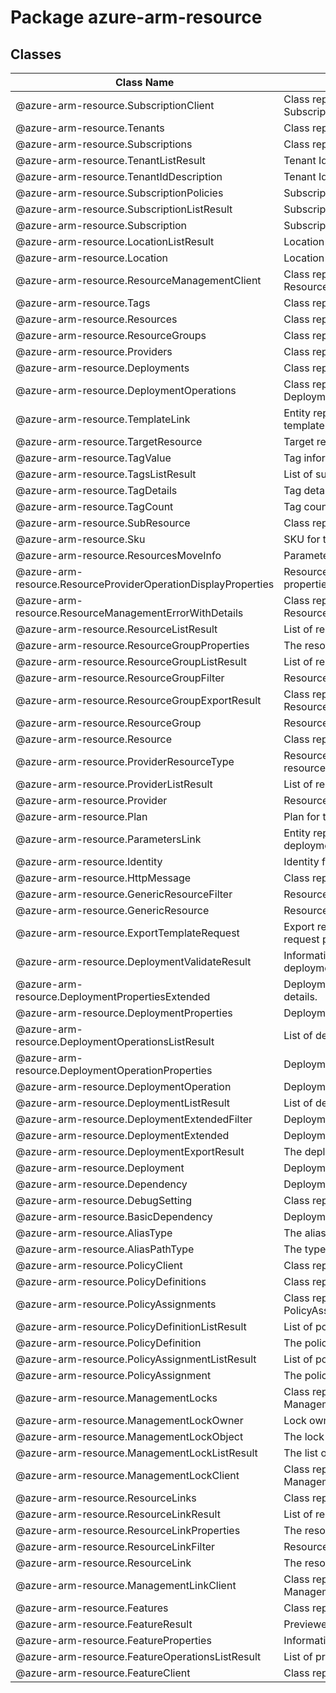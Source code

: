 # Package azure-arm-resource
## Classes
| Class Name | Description |
|---|---|
| @azure-arm-resource.SubscriptionClient |Class representing a SubscriptionClient.|
| @azure-arm-resource.Tenants |Class representing a Tenants.|
| @azure-arm-resource.Subscriptions |Class representing a Subscriptions.|
| @azure-arm-resource.TenantListResult |Tenant Ids information.|
| @azure-arm-resource.TenantIdDescription |Tenant Id information.|
| @azure-arm-resource.SubscriptionPolicies |Subscription policies.|
| @azure-arm-resource.SubscriptionListResult |Subscription list operation response.|
| @azure-arm-resource.Subscription |Subscription information.|
| @azure-arm-resource.LocationListResult |Location list operation response.|
| @azure-arm-resource.Location |Location information.|
| @azure-arm-resource.ResourceManagementClient |Class representing a ResourceManagementClient.|
| @azure-arm-resource.Tags |Class representing a Tags.|
| @azure-arm-resource.Resources |Class representing a Resources.|
| @azure-arm-resource.ResourceGroups |Class representing a ResourceGroups.|
| @azure-arm-resource.Providers |Class representing a Providers.|
| @azure-arm-resource.Deployments |Class representing a Deployments.|
| @azure-arm-resource.DeploymentOperations |Class representing a DeploymentOperations.|
| @azure-arm-resource.TemplateLink |Entity representing the reference to the template.|
| @azure-arm-resource.TargetResource |Target resource.|
| @azure-arm-resource.TagValue |Tag information.|
| @azure-arm-resource.TagsListResult |List of subscription tags.|
| @azure-arm-resource.TagDetails |Tag details.|
| @azure-arm-resource.TagCount |Tag count.|
| @azure-arm-resource.SubResource |Class representing a SubResource.|
| @azure-arm-resource.Sku |SKU for the resource.|
| @azure-arm-resource.ResourcesMoveInfo |Parameters of move resources.|
| @azure-arm-resource.ResourceProviderOperationDisplayProperties |Resource provider operation's display properties.|
| @azure-arm-resource.ResourceManagementErrorWithDetails |Class representing a ResourceManagementErrorWithDetails.|
| @azure-arm-resource.ResourceListResult |List of resource groups.|
| @azure-arm-resource.ResourceGroupProperties |The resource group properties.|
| @azure-arm-resource.ResourceGroupListResult |List of resource groups.|
| @azure-arm-resource.ResourceGroupFilter |Resource group filter.|
| @azure-arm-resource.ResourceGroupExportResult |Class representing a ResourceGroupExportResult.|
| @azure-arm-resource.ResourceGroup |Resource group information.|
| @azure-arm-resource.Resource |Class representing a Resource.|
| @azure-arm-resource.ProviderResourceType |Resource type managed by the resource provider.|
| @azure-arm-resource.ProviderListResult |List of resource providers.|
| @azure-arm-resource.Provider |Resource provider information.|
| @azure-arm-resource.Plan |Plan for the resource.|
| @azure-arm-resource.ParametersLink |Entity representing the reference to the deployment paramaters.|
| @azure-arm-resource.Identity |Identity for the resource.|
| @azure-arm-resource.HttpMessage |Class representing a HttpMessage.|
| @azure-arm-resource.GenericResourceFilter |Resource filter.|
| @azure-arm-resource.GenericResource |Resource information.|
| @azure-arm-resource.ExportTemplateRequest |Export resource group template request parameters.|
| @azure-arm-resource.DeploymentValidateResult |Information from validate template deployment response.|
| @azure-arm-resource.DeploymentPropertiesExtended |Deployment properties with additional details.|
| @azure-arm-resource.DeploymentProperties |Deployment properties.|
| @azure-arm-resource.DeploymentOperationsListResult |List of deployment operations.|
| @azure-arm-resource.DeploymentOperationProperties |Deployment operation properties.|
| @azure-arm-resource.DeploymentOperation |Deployment operation information.|
| @azure-arm-resource.DeploymentListResult |List of deployments.|
| @azure-arm-resource.DeploymentExtendedFilter |Deployment filter.|
| @azure-arm-resource.DeploymentExtended |Deployment information.|
| @azure-arm-resource.DeploymentExportResult |The deployment export result.|
| @azure-arm-resource.Deployment |Deployment operation parameters.|
| @azure-arm-resource.Dependency |Deployment dependency information.|
| @azure-arm-resource.DebugSetting |Class representing a DebugSetting.|
| @azure-arm-resource.BasicDependency |Deployment dependency information.|
| @azure-arm-resource.AliasType |The alias type.|
| @azure-arm-resource.AliasPathType |The type of the paths for alias.|
| @azure-arm-resource.PolicyClient |Class representing a PolicyClient.|
| @azure-arm-resource.PolicyDefinitions |Class representing a PolicyDefinitions.|
| @azure-arm-resource.PolicyAssignments |Class representing a PolicyAssignments.|
| @azure-arm-resource.PolicyDefinitionListResult |List of policy definitions.|
| @azure-arm-resource.PolicyDefinition |The policy definition.|
| @azure-arm-resource.PolicyAssignmentListResult |List of policy assignments.|
| @azure-arm-resource.PolicyAssignment |The policy definition.|
| @azure-arm-resource.ManagementLocks |Class representing a ManagementLocks.|
| @azure-arm-resource.ManagementLockOwner |Lock owner properties.|
| @azure-arm-resource.ManagementLockObject |The lock information.|
| @azure-arm-resource.ManagementLockListResult |The list of locks.|
| @azure-arm-resource.ManagementLockClient |Class representing a ManagementLockClient.|
| @azure-arm-resource.ResourceLinks |Class representing a ResourceLinks.|
| @azure-arm-resource.ResourceLinkResult |List of resource links.|
| @azure-arm-resource.ResourceLinkProperties |The resource link properties.|
| @azure-arm-resource.ResourceLinkFilter |Resource link filter.|
| @azure-arm-resource.ResourceLink |The resource link.|
| @azure-arm-resource.ManagementLinkClient |Class representing a ManagementLinkClient.|
| @azure-arm-resource.Features |Class representing a Features.|
| @azure-arm-resource.FeatureResult |Previewed feature information.|
| @azure-arm-resource.FeatureProperties |Information about feature.|
| @azure-arm-resource.FeatureOperationsListResult |List of previewed features.|
| @azure-arm-resource.FeatureClient |Class representing a FeatureClient.|

